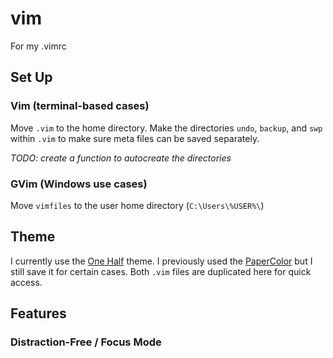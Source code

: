 # vim
For my .vimrc

## Set Up

### Vim (terminal-based cases)

Move `.vim` to the home directory. Make the directories `undo`, `backup`, and
`swp` within `.vim` to make sure meta files can be saved separately.  

*TODO: create a function to autocreate the directories*

### GVim (Windows use cases)

Move `vimfiles` to the user home directory (`C:\Users\%USER%\`)

## Theme

I currently use the [One Half](https://github.com/sonph/onehalf/tree/master/vim)
theme. I previously used the
[PaperColor](https://github.com/NLKNguyen/papercolor-theme) but I still save it
for certain cases. Both `.vim` files are duplicated here for quick access.

## Features

### Distraction-Free / Focus Mode


